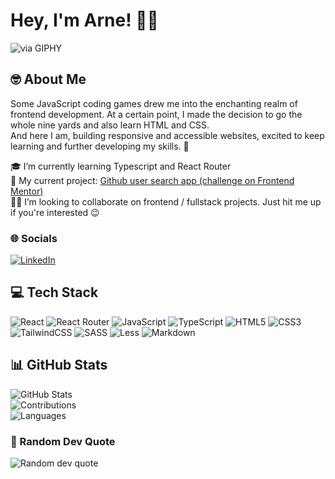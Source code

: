 # Hey, I'm Arne! 👋🏻

![via GIPHY](https://media0.giphy.com/media/v1.Y2lkPTc5MGI3NjExdzg1aHRzamJuMGpwaWplYmRzZDlxbXM3OGtybWJ0NmVsZW5jOHdpNSZlcD12MV9pbnRlcm5hbF9naWZfYnlfaWQmY3Q9Zw/CuuSHzuc0O166MRfjt/giphy.gif)

## 🤓 About Me

Some JavaScript coding games drew me into the enchanting realm of frontend development. At a certain point, I made the decision to go the whole nine yards and also learn HTML and CSS.  
And here I am, building responsive and accessible websites, excited to keep learning and further developing my skills. 🤠

🎓 I’m currently learning Typescript and React Router  
🔨 My current project: [Github user search app (challenge on Frontend Mentor)](https://www.frontendmentor.io/challenges/github-user-search-app-Q09YOgaH6)  
🤝🏻 I’m looking to collaborate on frontend / fullstack projects. Just hit me up if you're interested 😉

### 🌐 Socials

[![LinkedIn](https://img.shields.io/badge/LinkedIn-%230077B5.svg?logo=linkedin&logoColor=white)](https://linkedin.com/in/arne-jacob-a66041211/)

## 💻 Tech Stack

![React](https://img.shields.io/badge/react-%2320232a.svg?style=flat&logo=react&logoColor=%2361DAFB) ![React Router](https://img.shields.io/badge/React_Router-CA4245?style=flat&logo=react-router&logoColor=white) ![JavaScript](https://img.shields.io/badge/javascript-%23323330.svg?style=flat&logo=javascript&logoColor=%23F7DF1E) ![TypeScript](https://img.shields.io/badge/typescript-%23007ACC.svg?style=flat&logo=typescript&logoColor=white) ![HTML5](https://img.shields.io/badge/html5-%23E34F26.svg?style=flat&logo=html5&logoColor=white) ![CSS3](https://img.shields.io/badge/css3-%231572B6.svg?style=flat&logo=css3&logoColor=white) ![TailwindCSS](https://img.shields.io/badge/tailwindcss-%2338B2AC.svg?style=flat&logo=tailwind-css&logoColor=white) ![SASS](https://img.shields.io/badge/SASS-hotpink.svg?style=flat&logo=SASS&logoColor=white) ![Less](https://img.shields.io/badge/less-2B4C80?style=flat&logo=less&logoColor=white) ![Markdown](https://img.shields.io/badge/markdown-%23000000.svg?style=flat&logo=markdown&logoColor=white)

## 📊 GitHub Stats

![GitHub Stats](https://github-readme-stats.vercel.app/api?username=dudeldups&theme=dark&hide_border=false&include_all_commits=false&count_private=false)  
![Contributions](https://github-readme-streak-stats.herokuapp.com/?user=dudeldups&theme=dark&hide_border=false)  
![Languages](https://github-readme-stats.vercel.app/api/top-langs/?username=dudeldups&theme=dark&hide_border=false&include_all_commits=false&count_private=false&layout=compact)

### 💬 Random Dev Quote

![Random dev quote](https://quotes-github-readme.vercel.app/api?type=horizontal&theme=gruvbox)

<!-- Proudly created with GPRM ( https://gprm.itsvg.in ) -->
